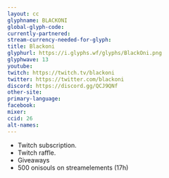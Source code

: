 ```yaml
---
layout: cc
glyphname: BLACKONI
global-glyph-code: 
currently-partnered: 
stream-currency-needed-for-glyph: 
title: Blackoni
glyphurl: https://i.glyphs.wf/glyphs/BlackOni.png
glyphwave: 13
youtube: 
twitch: https://twitch.tv/blackoni
twitter: https://twitter.com/blackoni
discord: https://discord.gg/QCJ9QNf
other-site: 
primary-language: 
facebook: 
mixer: 
ccid: 26
alt-names: 
---
```

* Twitch subscription.
* Twitch raffle.
* Giveaways
* 500 onisouls on streamelements (17h)
